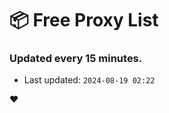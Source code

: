 # :package: Free Proxy List
### Updated every 15 minutes.

- Last updated: `2024-08-19 02:22`

:heart:
